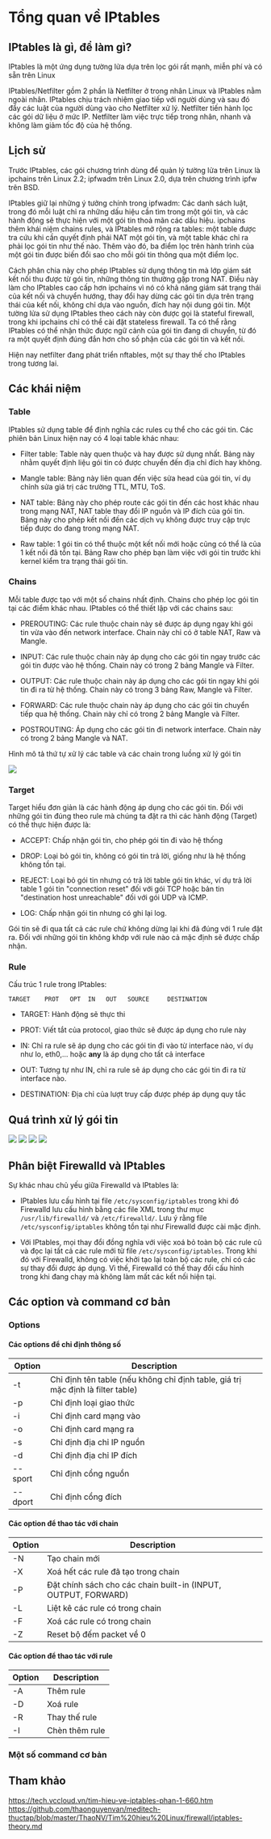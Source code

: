 # Tổng quan về IPtables

## IPtables là gì, để làm gì?

IPtables là một ứng dụng tường lửa dựa trên lọc gói rất mạnh, miễn phí và có sẵn trên Linux

IPtables/Netfilter gồm 2 phần là Netfilter ở trong nhân Linux và IPtables nằm ngoài nhân. IPtables chịu trách nhiệm giao tiếp với người dùng và sau đó đẩy các luật của người dùng vào cho Netfilter xử lý. Netfilter tiến hành lọc các gói dữ liệu ở mức IP. Netfilter làm việc trực tiếp trong nhân, nhanh và không làm giảm tốc độ của hệ thống.

## Lịch sử

Trước IPtables, các gói chương trình dùng để quản lý tường lửa trên Linux là ipchains trên Linux 2.2; ipfwadm trên Linux 2.0, dựa trên chương trình ipfw trên BSD.

IPtables giữ lại những ý tưởng chính trong ipfwadm: Các danh sách luật, trong đó mỗi luật chỉ ra những dấu hiệu cần tìm trong một gói tin, và các hành động sẽ thực hiện với một gói tin thoả mãn các dấu hiệu. ipchains thêm khái niệm chains rules, và IPtables mở rộng ra tables: một table được tra cứu khi cần quyết định phải NAT một gói tin, và một table khác chỉ ra phải lọc gói tin như thế nào. Thêm vào đó, ba điểm lọc trên hành trình của một gói tin được biến đổi sao cho mỗi gói tin thông qua một điểm lọc.

Cách phân chia này cho phép IPtables sử dụng thông tin mà lớp giám sát kết nối thu được từ gói tin, những thông tin thường gặp trong NAT. Điều này làm cho IPtables cao cấp hơn ipchains vì nó có khả năng giám sát trạng thái của kết nối và chuyển hướng, thay đổi hay dừng các gói tin dựa trên trạng thái của kết nối, không chỉ dựa vào nguồn, đích hay nội dung gói tin. Một tường lửa sử dụng IPtables theo cách này còn được gọi là stateful firewall, trong khi ipchains chỉ có thể cài đặt stateless firewall. Ta có thể rằng IPtables có thể nhận thức được ngữ cảnh của gói tin đang di chuyển, từ đó ra một quyết định đúng đắn hơn cho số phận của các gói tin và kết nối.

Hiện nay netfilter đang phát triển nftables, một sự thay thế cho IPtables trong tương lai.

## Các khái niệm

### Table

IPtables sử dụng table để định nghĩa các rules cụ thể cho các gói tin. Các phiên bản Linux hiện nay có 4 loại table khác nhau:

- Filter table: Table này quen thuộc và hay được sử dụng nhất. Bảng này nhằm quyết định liệu gói tin có được chuyển đến địa chỉ đích hay không.

- Mangle table: Bảng này liên quan đến việc sửa head của gói tin, ví dụ chỉnh sửa giá trị các trường TTL, MTU, ToS.

- NAT table: Bảng này cho phép route các gói tin đến các host khác nhau trong mạng NAT, NAT table thay đổi IP nguồn và IP đích của gói tin. Bảng này cho phép kết nối đến các dịch vụ không được truy cập trực tiếp được do đang trong mạng NAT.

- Raw table: 1 gói tin có thể thuộc một kết nối mới hoặc cũng có thể là của 1 kết nối đã tồn tại. Bảng Raw cho phép bạn làm việc với gói tin trước khi kernel kiểm tra trạng thái gói tin.

### Chains

Mỗi table được tạo với một số chains nhất định. Chains cho phép lọc gói tin tại các điểm khác nhau. IPtables có thể thiết lập với các chains sau:

- PREROUTING: Các rule thuộc chain này sẽ được áp dụng ngay khi gói tin vừa vào đến network interface. Chain này chỉ có ở table NAT, Raw và Mangle.

- INPUT: Các rule thuộc chain này áp dụng cho các gói tin ngay trước các gói tin được vào hệ thống. Chain này có trong 2 bảng Mangle và Filter.

- OUTPUT: Các rule thuộc chain này áp dụng cho các gói tin ngay khi gói tin đi ra từ hệ thống. Chain này có trong 3 bảng Raw, Mangle và Filter.

- FORWARD: Các rule thuộc chain này áp dụng cho các gói tin chuyển tiếp qua hệ thống. Chain này chỉ có trong 2 bảng Mangle và Filter.

- POSTROUTING: Áp dụng cho các gói tin đi network interface. Chain này có trong 2 bảng Mangle và NAT.

Hình mô tả thứ tự xử lý các table và các chain trong luồng xử lý gói tin

<img src="img/01.jpg">

### Target

Target hiểu đơn giản là các hành động áp dụng cho các gói tin. Đối với những gói tin đúng theo rule mà chúng ta đặt ra thì các hành động (Target) có thể thực hiện được là:

- ACCEPT: Chấp nhận gói tin, cho phép gói tin đi vào hệ thống 

- DROP: Loại bỏ gói tin, không có gói tin trả lời, giống như là hệ thống không tồn tại.

- REJECT: Loại bỏ gói tin nhưng có trả lời table gói tin khác, ví dụ trả lời table 1 gói tin "connection reset" đối với gói TCP hoặc bản tin "destination host unreachable" đối với gói UDP và ICMP.

- LOG: Chấp nhận gói tin nhưng có ghi lại log.

Gói tin sẽ đi qua tất cả các rule chứ không dừng lại khi đã đúng với 1 rule đặt ra. Đối với những gói tin không khớp với rule nào cả mặc định sẽ được chấp nhận.

### Rule

Cấu trúc 1 rule trong IPtables:

```
TARGET    PROT   OPT  IN   OUT   SOURCE     DESTINATION
```

- TARGET: Hành động sẽ thực thi

- PROT: Viết tắt của protocol, giao thức sẽ được áp dụng cho rule này 

- IN: Chỉ ra rule sẽ áp dụng cho các gói tin đi vào từ interface nào, ví dụ như lo, eth0,... hoặc **any** là áp dụng cho tất cả interface

- OUT: Tương tự như IN, chỉ ra rule sẽ áp dụng cho các gói tin đi ra từ interface nào.

- DESTINATION: Địa chỉ của lượt truy cấp được phép áp dụng quy tắc

## Quá trình xử lý gói tin

<img src="img/02.jpg">

<img src="img/03.jpg">

<img src="img/04.jpg">

<img src="img/05.jpg">

## Phân biệt Firewalld và IPtables

Sự khác nhau chủ yếu giữa Firewalld và IPtables là:

- IPtables lưu cấu hình tại file `/etc/sysconfig/iptables` trong khi đó Firewalld lưu cấu hình bằng các file XML trong thư mục `/usr/lib/firewalld/` và `/etc/firewalld/`. Lưu ý rằng file `/etc/sysconfig/iptables` không tồn tại như Firewalld được cài mặc định. 

- Với IPtables, mọi thay đổi đồng nghĩa với việc xoá bỏ toàn bộ các rule cũ và đọc lại tất cả các rule mới từ file `/etc/sysconfig/iptables`. Trong khi đó với Firewalld, không có việc khởi tạo lại toàn bộ các rule, chỉ có các sự thay đổi được áp dụng. Vì thế, Firewalld có thể thay đổi cấu hình trong khi đang chạy mà không làm mất các kết nối hiện tại.

## Các option và command cơ bản 

### Options

#### Các options để chỉ định thông số

| Option | Description |
|--------|-------------|
| -t | Chỉ định tên table (nếu không chỉ định table, giá trị mặc định là filter table) |
| -p | Chỉ định loại giao thức |
| -i | Chỉ định card mạng vào |
| -o | Chỉ định card mạng ra |
| -s | Chỉ định địa chỉ IP nguồn |
| -d | Chỉ định địa chỉ IP đích |
| --sport | Chỉ định cổng nguồn |
| --dport | Chỉ định cổng đích |

#### Các option để thao tác với chain 

| Option | Description |
|--------|-------------|
| -N | Tạo chain mới |
| -X | Xoá hết các rule đã tạo trong chain |
| -P | Đặt chính sách cho các chain built-in (INPUT, OUTPUT, FORWARD) |
| -L | Liệt kê các rule có trong chain |
| -F | Xoá các rule có trong chain |
| -Z | Reset bộ đếm packet về 0 |

#### Các option để thao tác với rule 

| Option | Description |
|--------|-------------|
| -A | Thêm rule |
| -D | Xoá rule |
| -R | Thay thế rule |
| -I | Chèn thêm rule |

### Một số command cơ bản 



## Tham khảo

https://tech.vccloud.vn/tim-hieu-ve-iptables-phan-1-660.htm
https://github.com/thaonguyenvan/meditech-thuctap/blob/master/ThaoNV/Tim%20hieu%20Linux/firewall/iptables-theory.md